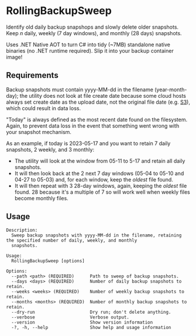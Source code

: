 # RollingBackupSweep
Identify old daily backup snapshops and slowly delete older snapshots. Keep *n* daily, weekly (7 day windows), and monthly (28 days) snapshots.

Uses .NET Native AOT to turn C# into tidy (~7MB) standalone native binaries (no .NET runtime required). Slip it into your backup container image!

## Requirements
Backup snapshots must contain yyyy-MM-dd in the filename (year-month-day); the utility does not look at file create date because some cloud hosts always set create date as the upload date, not the original file date (e.g. [S3](https://docs.aws.amazon.com/AmazonS3/latest/userguide/UsingMetadata.html)), which could result in data loss. 

"Today" is always defined as the most recent date found on the filesystem. Again, to prevent data loss in the event that something went wrong with your snapshot mechanism.

As an example, if today is 2023-05-17 and you want to retain 7 daily snapshots, 2 weekly, and 3 monthly:

* The utility will look at the window from 05-11 to 5-17 and retain all daily snapshots.
* It will then look back at the 2 next 7 day windows (05-04 to 05-10 and 04-27 to 05-03) and, for each window, keep the *oldest* file found.
* It will then repeat with 3 28-day windows, again, keeping the *oldest* file found. 28 because it's a multiple of 7 so will work well when weekly files become monthly files. 

## Usage

```
Description:
  Sweep backup snapshots with yyyy-MM-dd in the filename, retaining the specified number of daily, weekly, and monthly
  snapshots.

Usage:
  RollingBackupSweep [options]

Options:
  --path <path> (REQUIRED)      Path to sweep of backup snapshots.
  --days <days> (REQUIRED)      Number of daily backup snapshots to retain.
  --weeks <weeks> (REQUIRED)    Number of weekly backup snapshots to retain.
  --months <months> (REQUIRED)  Number of monthly backup snapshots to retain.
  --dry-run                     Dry run; don't delete anything.
  --verbose                     Verbose output.
  --version                     Show version information
  -?, -h, --help                Show help and usage information
```
